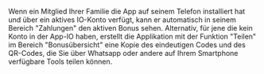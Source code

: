Wenn ein Mitglied Ihrer Familie die App auf seinem Telefon installiert hat und über ein aktives IO-Konto verfügt, kann er  automatisch in seinem Bereich "Zahlungen" den aktiven Bonus sehen. Alternativ, für jene die kein Konto in der App-IO haben, erstellt die Applikation mit der Funktion "Teilen" im Bereich "Bonusübersicht" eine Kopie des eindeutigen Codes und des QR-Codes, die Sie über Whatsapp oder andere auf Ihrem Smartphone verfügbare Tools teilen können.